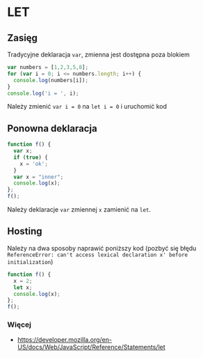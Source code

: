 # LET

## Zasięg

Tradycyjne deklaracja `var`, zmienna jest dostępna poza blokiem

```javascript
var numbers = [1,2,3,5,8];
for (var i = 0; i <= numbers.length; i++) {
  console.log(numbers[i]);
}
console.log('i = ', i);
```

Należy zmienić `var i = 0` na `let i = 0` i uruchomić kod

## Ponowna deklaracja

```javascript
function f() {
  var x;
  if (true) {
    x = 'ok';
  }
  var x = "inner";
  console.log(x);
};
f();
```

Należy deklaracje `var` zmiennej `x` zamienić na `let`.

## Hosting

Należy na dwa sposoby naprawić poniższy kod (pozbyć się błędu `ReferenceError: can't access lexical declaration x' before initialization`)

```javascript
function f() {
  x = 2;
  let x;
  console.log(x);
};
f();
```

### Więcej
- https://developer.mozilla.org/en-US/docs/Web/JavaScript/Reference/Statements/let